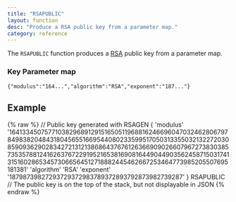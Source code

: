 ```yaml
---
title: "RSAPUBLIC"
layout: function
desc: "Produce a RSA public key from a parameter map."
category: reference
---
```


The `RSAPUBLIC` function produces a [RSA](https://en.wikipedia.org/wiki/RSA_(cryptosystem)) public key from a parameter map.


### Key Parameter map ###

    {"modulus":"164...","algorithm":"RSA","exponent":"187..."}


## Example ##

{% raw %}
<warp10-warpscript-widget backend="{{backend}}"  exec-endpoint="{{execEndpoint}}">
// Public key generated with RSAGEN
{ 
  'modulus' '164133450757710382968912915165051196881624669604703246280679784983820484318045655166954408023359951705031335503213227203085909362902834272131213868643767612636690902660796727383038573535788124162637672291952165381690816449044903562458715031741315160286534573066564512718882445462667253464773985205507695181381' 
  'algorithm' 'RSA' 
  'exponent' '18798739827293729372983789372893792873982739287' 
}
RSAPUBLIC
// The public key is on the top of the stack, but not displayable in JSON
</warp10-warpscript-widget>
{% endraw %}  